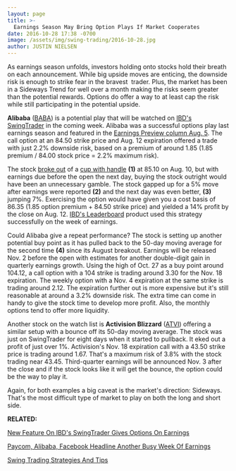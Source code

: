 ```yaml
---
layout: page
title: >-
  Earnings Season May Bring Option Plays If Market Cooperates
date: 2016-10-28 17:38 -0700
image: /assets/img/swing-trading/2016-10-28.jpg
author: JUSTIN NIELSEN
---
```






As earnings season unfolds, investors holding onto stocks hold their breath on each announcement. While big upside moves are enticing, the downside risk is enough to strike fear in the bravest  trader. Plus, the market has been in a Sideways Trend for well over a month making the risks seem greater than the potential rewards. Options do offer a way to at least cap the risk while still participating in the potential upside.


**Alibaba** ([BABA](https://research.investors.com/quote.aspx?symbol=BABA)) is a potential play that will be watched on [IBD's SwingTrader](http://shop.investors.com/offer/splashresponsive.aspx?id=SwingTrader&src=A011LPH) in the coming week. Alibaba was a successful options play last earnings season and featured in the [Earnings Preview column Aug. 5](https://www.investors.com/research/earnings-preview/alibaba-blue-buffalo-set-to-report-ice-earnings-impress/). The call option at an 84.50 strike price and Aug. 12 expiration offered a trade with just 2.2% downside risk, based on a premium of around 1.85 (1.85 premium / 84.00 stock price = 2.2% maximum risk).


The stock [broke out](http://education.investors.com/lesson.aspx?id=736311&sourceid=735787) of a [cup with handle](http://education.investors.com/education/lesson.aspx?id=736315&sourceid=735787) **(1)** at 85.10 on Aug. 10, but with earnings due before the open the next day, buying the stock outright would have been an unnecessary gamble. The stock gapped up for a 5% move after earnings were reported **(2)** and the next day was even better, **(3)** jumping 7%. Exercising the option would have given you a cost basis of 86.35 (1.85 option premium + 84.50 strike price) and yielded a 14% profit by the close on Aug. 12. [IBD's Leaderboard](https://www.investors.com/product/leaderboard/) product used this strategy successfully on the week of earnings.


Could Alibaba give a repeat performance? The stock is setting up another potential buy point as it has pulled back to the 50-day moving average for the second time **(4)** since its August breakout. Earnings will be released Nov. 2 before the open with estimates for another double-digit gain in quarterly earnings growth. Using the high of Oct. 27 as a buy point around 104.12, a call option with a 104 strike is trading around 3.30 for the Nov. 18 expiration. The weekly option with a Nov. 4 expiration at the same strike is trading around 2.12. The expiration further out is more expensive but it's still reasonable at around a 3.2% downside risk. The extra time can come in handy to give the stock time to develop more profit. Also, the monthly options tend to offer more liquidity.


Another stock on the watch list is **Activision Blizzard** ([ATVI](https://research.investors.com/quote.aspx?symbol=ATVI)) offering a similar setup with a bounce off its 50-day moving average. The stock was just on SwingTrader for eight days when it started to pullback. It eked out a profit of just over 1%.
Activision's Nov. 18 expiration call with a 43.50 strike price is trading around 1.67. That's a maximum risk of 3.8% with the stock trading near 43.45. Third-quarter earnings will be announced Nov. 3 after the close and if the stock looks like it will get the bounce, the option could be the way to play it.


Again, for both examples a big caveat is the market's direction: Sideways. That's the most difficult type of market to play on both the long and short side.


**RELATED:**


[New Feature On IBD's SwingTrader Gives Options On Earnings](https://www.investors.com/research/swing-trading/new-feature-on-ibds-swingtrader-gives-options-on-earnings/)


[Paycom, Alibaba, Facebook Headline Another Busy Week Of Earnings](https://www.investors.com/research/earnings-preview/paycom-alibaba-facebook-headline-another-busy-week-of-earnings/)


[Swing Trading Strategies And Tips](https://www.investors.com/ibd-university/swing-trading/)




